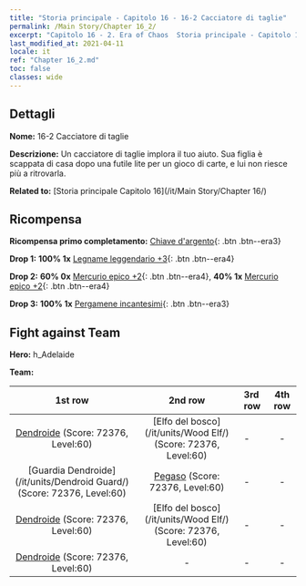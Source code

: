 ```yaml
---
title: "Storia principale - Capitolo 16 - 16-2 Cacciatore di taglie"
permalink: /Main Story/Chapter 16_2/
excerpt: "Capitolo 16 - 2. Era of Chaos  Storia principale - Capitolo 16_2. 16-2 Cacciatore di taglie"
last_modified_at: 2021-04-11
locale: it
ref: "Chapter 16_2.md"
toc: false
classes: wide
---
```


## Dettagli

 **Nome:** 16-2 Cacciatore di taglie

 **Descrizione:** Un cacciatore di taglie implora il tuo aiuto. Sua figlia è scappata di casa dopo una futile lite per un gioco di carte, e lui non riesce più a ritrovarla.

 **Related to:** [Storia principale Capitolo 16](/it/Main Story/Chapter 16/)

## Ricompensa

 **Ricompensa primo completamento:** [Chiave d'argento](/it/Items/con_693/){: .btn .btn--era3}

 **Drop 1:** **100% 1x** [Legname leggendario +3](/it/Items/mat_55/){: .btn .btn--era4}

 **Drop 2:** **60% 0x** [Mercurio epico +2](/it/Items/mat_49/){: .btn .btn--era4}, **40% 1x** [Mercurio epico +2](/it/Items/mat_49/){: .btn .btn--era4}

 **Drop 3:** **100% 1x** [Pergamene incantesimi](/it/Items/con_694/){: .btn .btn--era3}


## Fight against Team
 **Hero:** h_Adelaide

 **Team:**


  | 1st row | 2nd row | 3rd row | 4th row |
  |:----:|:----:|:----|:----:|
  | [Dendroide](/it/units/Treant/) (Score: 72376, Level:60)  | [Elfo del bosco](/it/units/Wood Elf/) (Score: 72376, Level:60)  | - | - |
  | [Guardia Dendroide](/it/units/Dendroid Guard/) (Score: 72376, Level:60)  | [Pegaso](/it/units/Pegasus/) (Score: 72376, Level:60)  | - | - |
  | [Dendroide](/it/units/Treant/) (Score: 72376, Level:60)  | [Elfo del bosco](/it/units/Wood Elf/) (Score: 72376, Level:60)  | - | - |
  | [Dendroide](/it/units/Treant/) (Score: 72376, Level:60)  | - | - | - |


